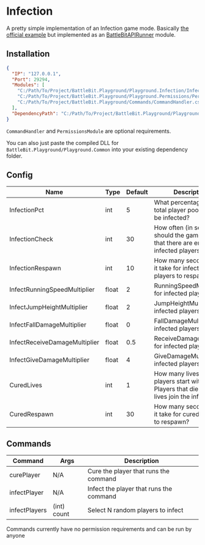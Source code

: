 # Infection

A pretty simple implementation of an Infection game mode. Basically [the official example](https://github.com/MrOkiDoki/BattleBit-Community-Server-API/wiki/Example:-Infected) but implemented as an [BattleBitAPIRunner](https://github.com/BattleBit-Community-Servers/BattleBitAPIRunner/) module.

## Installation

```json
{
  "IP": "127.0.0.1",
  "Port": 29294,
  "Modules": [
    "C:/Path/To/Project/BattleBit.Playground/Playground.Infection/InfectionModule.cs",
    "C:/Path/To/Project/BattleBit.Playground/Playground.Permissions/PermissionsModule.cs",
    "C:/Path/To/Project/BattleBit.Playground/Commands/CommandHandler.cs"
  ],
  "DependencyPath": "C:/Path/To/Project/BattleBit.Playground/Playground.Common/bin/Debug/net6.0"
}
```

`CommandHandler` and `PermissionsModule` are optional requirements.

You can also just paste the compiled DLL for `BattleBit.Playground/Playground.Common` into your existing dependency folder.

## Config

| Name                          | Type  | Default | Description                                                                                     |
|-------------------------------|-------|---------|-------------------------------------------------------------------------------------------------|
| InfectionPct                  | int   | 5       | What percentage of the total player pool should be infected?                                    |
| InfectionCheck                | int   | 30      | How often (in seconds) should the game check that there are enough infected players?            |
| InfectionRespawn              | int   | 10      | How many seconds does it take for infected players to respawn?                                  |
| InfectRunningSpeedMultiplier  | float | 2       | RunningSpeedMultiplier for infected players                                                     |
| InfectJumpHeightMultiplier    | float | 2       | JumpHeightMultiplier for infected players                                                       |
| InfectFallDamageMultiplier    | float | 0       | FallDamageMultiplier for infected players                                                       |
| InfectReceiveDamageMultiplier | float | 0.5     | ReceiveDamageMultiplier for infected players                                                    |
| InfectGiveDamageMultiplier    | float | 4       | GiveDamageMultiplier for infected players                                                       |
| CuredLives                    | int   | 1       | How many lives to cured players start with? Players that die with zero lives join the infected. |
| CuredRespawn                  | int   | 30      | How many seconds does it take for cured players to respawn?                                     |

## Commands

| Command       | Args        | Description                             |
|---------------|-------------|-----------------------------------------|
| curePlayer    | N/A         | Cure the player that runs the command   |
| infectPlayer  | N/A         | Infect the player that runs the command |
| infectPlayers | (int) count | Select N random players to infect       |

Commands currently have no permission requirements and can be run by anyone
